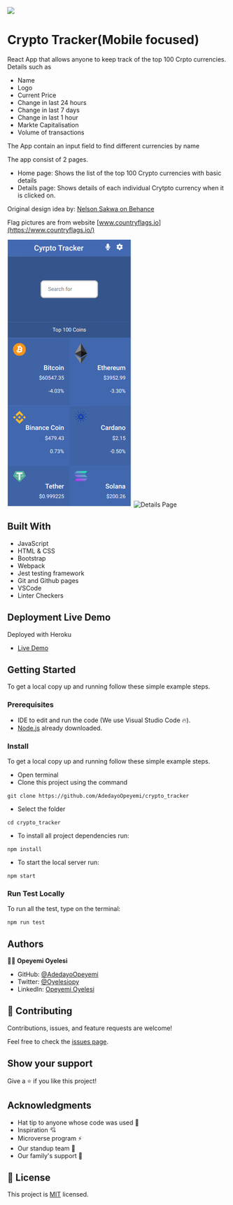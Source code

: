 ![](https://img.shields.io/badge/Microverse-blueviolet)

# Crypto Tracker(Mobile focused)

React App that allows anyone to keep track of the top 100 Crpto currencies. Details such as 
- Name
- Logo
- Current Price
- Change in last 24 hours
- Change in last 7 days
- Change in last 1 hour
- Markte Capitalisation
- Volume of transactions

 The App contain an input field to find different currencies by name

The app consist of 2 pages. 

- Home page: Shows the list of the top 100 Crypto currencies with basic details
- Details page: Shows details of each individual Crytpto currency when it is clicked on.

Original design idea by: [Nelson Sakwa on Behance](https://www.behance.net/sakwadesignstudio)

Flag pictures are from website [www.countryflags.io](https://www.countryflags.io/)

![Home Page](./src/images/homepage.png)  ![Details Page](./src/img/detailsPage.png)

## Built With

- JavaScript
- HTML & CSS
- Bootstrap
- Webpack
- Jest testing framework
- Git and Github pages
- VSCode
- Linter Checkers

## Deployment Live Demo

Deployed with Heroku
  - [Live Demo](https://quirky-wiles-dc9047.netlify.app//)

## Getting Started

To get a local copy up and running follow these simple example steps.

### Prerequisites

- IDE to edit and run the code (We use Visual Studio Code 🔥).
- [Node.js](https://nodejs.org/en/download/) already downloaded.

### Install

To get a local copy up and running follow these simple example steps.
- Open terminal
- Clone this project using the command
```
git clone https://github.com/AdedayoOpeyemi/crypto_tracker
```
- Select the folder
```
cd crypto_tracker
```
- To install all project dependencies run:
```
npm install
```
- To start the local server run:
```
npm start
```

### Run Test Locally
To run all the test, type on the terminal:
```
npm run test
```
## Authors

👨‍💻 **Opeyemi Oyelesi**

- GitHub: [@AdedayoOpeyemi](https://github.com/AdedayoOpeyemi)
- Twitter: [@Oyelesiopy](https://twitter.com/oyelesiopy)
- LinkedIn: [Opeyemi Oyelesi](https://linkedin.com/in/opeyemioyelesi)


## 🤝 Contributing

Contributions, issues, and feature requests are welcome!

Feel free to check the [issues page](https://github.com/AdedayoOpeyemi/crypto_tracker/issues).

## Show your support

Give a ⭐️ if you like this project!


## Acknowledgments

- Hat tip to anyone whose code was used 🔰
- Inspiration 💘
- Microverse program ⚡
- Our standup team 🏹
- Our family's support 🙌

## 📝 License

This project is [MIT](./LICENSE) licensed.